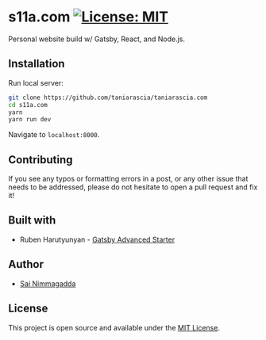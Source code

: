 # s11a.com [![License: MIT](https://img.shields.io/badge/License-MIT-blue.svg)](https://opensource.org/licenses/MIT)

Personal website build w/ Gatsby, React, and Node.js.

## Installation

Run local server:

```bash
git clone https://github.com/taniarascia/taniarascia.com
cd s11a.com
yarn
yarn run dev
```

Navigate to `localhost:8000`.

## Contributing

If you see any typos or formatting errors in a post, or any other issue that needs to be addressed, please do not hesitate to open a pull request and fix it!

## Built with

- Ruben Harutyunyan - [Gatsby Advanced Starter](https://github.com/vagr9k/gatsby-advanced-starter/)

## Author

- [Sai Nimmagadda](https://www.s11a.com)

## License

This project is open source and available under the [MIT License](LICENSE).
